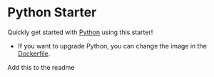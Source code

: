 # Python Starter

Quickly get started with [Python](https://www.python.org/) using this starter! 

- If you want to upgrade Python, you can change the image in the [Dockerfile](./.codesandbox/Dockerfile).


Add this to the readme